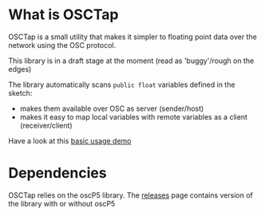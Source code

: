 What is OSCTap
==============

OSCTap is a small utility that makes it simpler to floating point data over the network using the OSC protocol.

This library is in a draft stage at the moment
(read as 'buggy'/rough on the edges)

The library automatically scans ```public float``` variables defined in the sketch:
 * makes them available over OSC as server (sender/host)
 * makes it easy to map local variables with remote variables as a client (receiver/client)

Have a look at this [basic usage demo](https://github.com/orgicus/OSCTap/raw/master/web/OSCTapDemo.mov)

Dependencies
============
OSCTap relies on the oscP5 library.
The [releases](https://github.com/orgicus/OSCTap/releases) page contains version of the library with or without oscP5